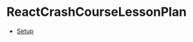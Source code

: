 # ReactCrashCourseLessonPlan

 - [Setup](https://github.com/LiquidPlummer/ReactCrashCourseLessonPlan/blob/main/Installation.md)
